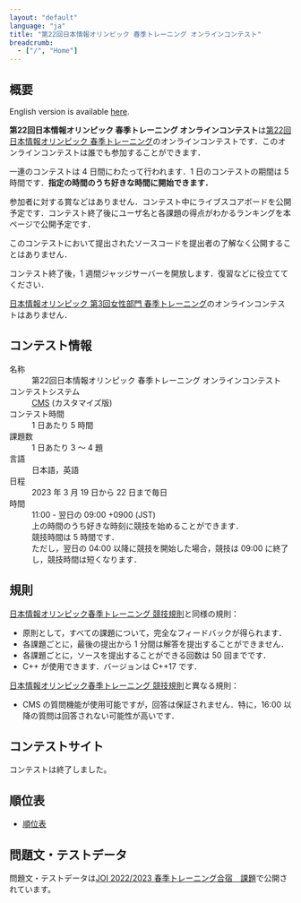 ```yaml
---
layout: "default"
language: "ja"
title: "第22回日本情報オリンピック 春季トレーニング オンラインコンテスト"
breadcrumb:
  - ["/", "Home"]
---
```


## 概要

English version is available [here](./index-en.html).

**第22回日本情報オリンピック 春季トレーニング オンラインコンテスト**は[第22回日本情報オリンピック 春季トレーニング](https://www.ioi-jp.org/camp/2023/2023-sp_camp-rules.html)のオンラインコンテストです．このオンラインコンテストは誰でも参加することができます．

一連のコンテストは 4 日間にわたって行われます．1 日のコンテストの期間は 5 時間です．**指定の時間のうち好きな時間に開始できます．**

参加者に対する賞などはありません．コンテスト中にライブスコアボードを公開予定です．コンテスト終了後にユーザ名と各課題の得点がわかるランキングを本ページで公開予定です．

このコンテストにおいて提出されたソースコードを提出者の了解なく公開することはありません．

コンテスト終了後，1 週間ジャッジサーバーを開放します．復習などに役立ててください．

[日本情報オリンピック 第3回女性部門 春季トレーニング](https://www.ioi-jp.org/joig-camp/2023/2023-joig-sp_camp-rules.html)のオンラインコンテストはありません．

## コンテスト情報

<dl>
  <dt>名称</dt>
  <dd>第22回日本情報オリンピック 春季トレーニング オンラインコンテスト</dd>

  <dt>コンテストシステム</dt>
  <dd>
  <a href="https://github.com/cms-dev/cms/">CMS</a> (カスタマイズ版)
  </dd>

  <dt>コンテスト時間</dt>
  <dd>1 日あたり 5 時間</dd>

  <dt>課題数</dt>
  <dd>1 日あたり 3 〜 4 題</dd>

  <dt>言語</dt>
  <dd>日本語，英語</dd>

  <dt>日程</dt>
  <dd>2023 年 3 月 19 日から 22 日まで毎日</dd>

  <dt>時間</dt>
  <dd>11:00 - 翌日の 09:00 +0900 (JST)</dd>
  <dd>上の時間のうち好きな時刻に競技を始めることができます．</dd>
  <dd>競技時間は 5 時間です．</dd>
  <dd>ただし，翌日の 04:00 以降に競技を開始した場合，競技は 09:00 に終了し，競技時間は短くなります．</dd>
</dl>

## 規則

[日本情報オリンピック春季トレーニング 競技規則](https://www.ioi-jp.org/camp/2023/2023-sp_camp-rules.html)と同様の規則：

- 原則として，すべての課題について，完全なフィードバックが得られます．
- 各課題ごとに，最後の提出から 1 分間は解答を提出することができません．
- 各課題ごとに，ソースを提出することができる回数は 50 回までです．
- C++ が使用できます．バージョンは C++17 です．

[日本情報オリンピック春季トレーニング 競技規則](https://www.ioi-jp.org/camp/2023/2023-sp_camp-rules.html)と異なる規則：

- CMS の質問機能が使用可能ですが，回答は保証されません．特に，16:00 以降の質問は回答されない可能性が高いです．


## コンテストサイト

コンテストは終了しました。

## 順位表

- [順位表](ranking.html)

## 問題文・テストデータ

問題文・テストデータは[JOI 2022/2023 春季トレーニング合宿　課題](https://www.ioi-jp.org/camp/2023/2023-sp-tasks/index.html)で公開されています。
